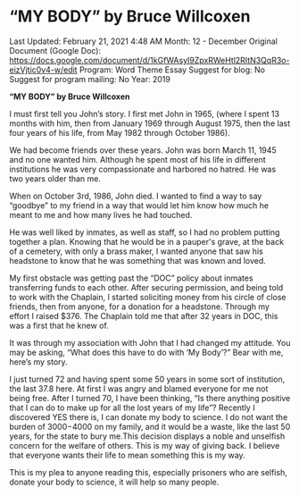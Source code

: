 # “MY BODY” by Bruce Willcoxen

Last Updated: February 21, 2021 4:48 AM
Month: 12 - December
Original Document (Google Doc): https://docs.google.com/document/d/1kGfWAsyI9ZpxRWeHtl2RItN3QqR3o-eizVjtic0v4-w/edit
Program: Word Theme Essay
Suggest for blog: No
Suggest for program mailing: No
Year: 2019

**“MY BODY” by Bruce Willcoxen**

I must first tell you John’s story. I first met John in 1965, (where I spent 13 months with him, then from January 1969 through August 1975, then the last four years of his life, from May 1982 through October 1986).

We had become friends over these years. John was born March 11, 1945 and no one wanted him. Although he spent most of his life in different institutions he was very compassionate and harbored no hatred. He was two years older than me.

When on October 3rd, 1986, John died. I wanted to find a way to say “goodbye” to my friend in a way that would let him know how much he meant to me and how many lives he had touched.

He was well liked by inmates, as well as staff, so I had no problem putting together a plan. Knowing that he would be in a pauper's grave, at the back of a cemetery, with only a brass maker, I wanted anyone that saw his headstone to know that he was something that was known and loved.

My first obstacle was getting past the “DOC” policy about inmates transferring funds to each other. After securing permission, and being told to work with the Chaplain, I started soliciting money from his circle of close friends, then from anyone, for a donation for a headstone. Through my effort I raised $376. The Chaplain told me that after 32 years in DOC, this was a first that he knew of.

It was through my association with John that I had changed my attitude. You may be asking, “What does this have to do with ‘My Body’?” Bear with me, here’s my story.

I just turned 72 and having spent some 50 years in some sort of institution, the last 37.8 here. At first I was angry and blamed everyone for me not being free. After I turned 70, I have been thinking, “Is there anything positive that I can do to make up for all the lost years of my life”? Recently I discovered YES there is, I can donate my body to science. I do not want the burden of $3000-$4000 on my family, and it would be a waste, like the last 50 years, for the state to bury me.This decision displays a noble and unselfish concern for the welfare of others. This is my way of giving back. I believe that everyone wants their life to mean something this is my way.

This is my plea to anyone reading this, especially prisoners who are selfish, donate your body to science, it will help so many people.